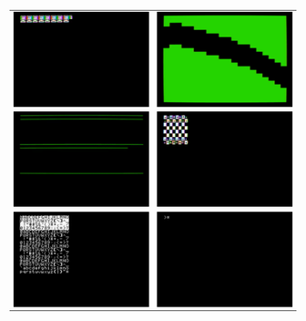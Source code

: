 |   |   |
|---|---|
|![logos](readme-gifs/logos.gif) | ![tunnel](readme-gifs/tunnel.gif)|
|![colors](readme-gifs/colors.gif) | ![chess](readme-gifs/chess.png)|
|![ascii](readme-gifs/ascii.gif) | ![reverse](readme-gifs/reverse.gif)|
